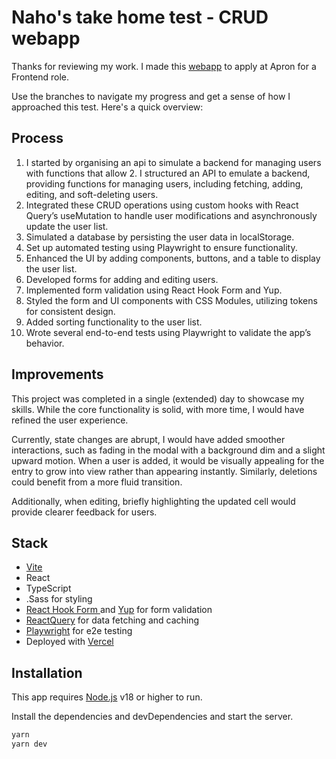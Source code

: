 # Naho's take home test - CRUD webapp

Thanks for reviewing my work.
I made this [webapp](https://apron-naho.vercel.app/) to apply at Apron for a Frontend role.

Use the branches to navigate my progress and get a sense of how I approached this test.
Here's a quick overview:

## Process
1. I started by organising an api to simulate a backend for managing users with functions that allow 2.	I structured an API to emulate a backend, providing functions for managing users, including fetching, adding, editing, and soft-deleting users.
3.	Integrated these CRUD operations using custom hooks with React Query’s useMutation to handle user modifications and asynchronously update the user list.
4.	Simulated a database by persisting the user data in localStorage.
5.	Set up automated testing using Playwright to ensure functionality.
6.	Enhanced the UI by adding components, buttons, and a table to display the user list.
7.	Developed forms for adding and editing users.
8.	Implemented form validation using React Hook Form and Yup.
9.	Styled the form and UI components with CSS Modules, utilizing tokens for consistent design.
10.	Added sorting functionality to the user list.
11.	Wrote several end-to-end tests using Playwright to validate the app’s behavior.

## Improvements
This project was completed in a single (extended) day to showcase my skills.
While the core functionality is solid, with more time, I would have refined the user experience.

Currently, state changes are abrupt, I would have added smoother interactions, such as fading in the modal with a background dim and a slight upward motion. When a user is added, it would be visually appealing for the entry to grow into view rather than appearing instantly. Similarly, deletions could benefit from a more fluid transition.

Additionally, when editing, briefly highlighting the updated cell would provide clearer feedback for users.



## Stack
- [Vite](https://vite.dev/guide/)
- React
- TypeScript
- .Sass for styling
- [React Hook Form ](https://www.react-hook-form.com/) and [Yup](https://github.com/jquense/yup/tree/pre-v1) for form validation
- [ReactQuery](https://tanstack.com/query/latest/docs/framework/react/overview) for data fetching and caching
- [Playwright](https://playwright.dev/) for e2e testing
- Deployed with [Vercel](https://vercel.com/)


## Installation

This app requires [Node.js](https://nodejs.org/) v18 or higher to run.

Install the dependencies and devDependencies and start the server.

```sh
yarn
yarn dev
```